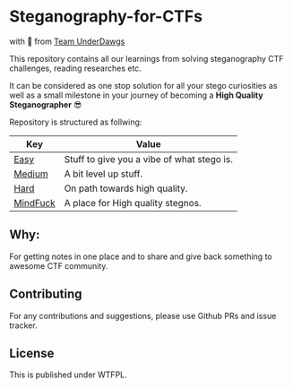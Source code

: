 # Steganography-for-CTFs
with 💌 from [Team UnderDawgs](https://underdawgs.in/)

This repository contains all our learnings from solving steganography CTF challenges, reading researches etc. 

It can be considered as one stop solution for all your stego curiosities as well as a small milestone in your journey of becoming a **High Quality Steganographer** 😎

Repository is structured as follwing:

| **Key**   | **Value**                                |
|-----------|------------------------------------------|
| [Easy](https://github.com/TeamUnderdawgs/Steganography-for-CTFs/tree/master/Easy)     | Stuff to give you a vibe of what stego is. |
| [Medium](https://github.com/TeamUnderdawgs/Steganography-for-CTFs/tree/master/Medium)   | A bit level up stuff.                      |
| [Hard](https://github.com/TeamUnderdawgs/Steganography-for-CTFs/tree/master/Hard)     | On path towards high quality.              |
| [MindFuck](https://github.com/TeamUnderdawgs/Steganography-for-CTFs/tree/master/MindFuck) | A place for High quality stegnos.          |

## Why:
For getting notes in one place and to share and give back something to awesome CTF community.

## Contributing
For any contributions and suggestions, please use Github PRs and issue tracker.

## License
This is published under WTFPL.